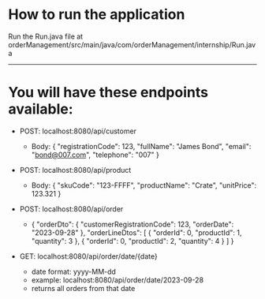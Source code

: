 # How to run the application

Run the Run.java file at orderManagement/src/main/java/com/orderManagement/internship/Run.java
___
# You will have these endpoints available:

- POST: localhost:8080/api/customer
    - Body:
      {
      "registrationCode": 123,
      "fullName": "James Bond",
      "email": "bond@007.com",
      "telephone": "007"
      }

- POST: localhost:8080/api/product
    - Body:
        {
        "skuCode": "123-FFFF",
        "productName": "Crate",
        "unitPrice": 123.321
        }

- POST: localhost:8080/api/order
    - {
      "orderDto": {
      "customerRegistrationCode": 123,
      "orderDate": "2023-09-28"
      },
      "orderLineDtos": [
      {
      "orderId": 0,
      "productId": 1,
      "quantity": 3
      },
      {
      "orderId": 0,
      "productId": 2,
      "quantity": 4
      }
      ]
      }

- GET: localhost:8080/api/order/date/{date}
  - date format: yyyy-MM-dd
  - example: localhost:8080/api/order/date/2023-09-28
  - returns all orders from that date